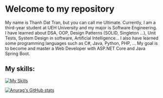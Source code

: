 # Welcome to my repository

My name is Thanh Dat Tran, but you can call me Ultimate. Currently, I am a third-year student at UEH University and my major is Software Engineering. I have learned about DSA, OOP, Design Patterns (SOLID, Singleton ...), Unit Tests, System Design in software, Artificial Intelligence... I also have learned some programming languages such as C#, Java, Python, PHP, ... My goal is to become and master a Web Developer with ASP.NET Core and Java Spring Boot. 

## My skills:

[![My Skills](https://skillicons.dev/icons?i=js,html,css,cs,dotnet,java,py,php,visualstudio,vscode,androidstudio,firebase,idea,figma)](https://skillicons.dev)

[![Anurag's GitHub stats](https://github-readme-stats.vercel.app/api?username=ultimaten1&show=reviews,discussions_started,discussions_answered,prs_merged,prs_merged_percentage&show_icons=true&theme=onedark)](https://github.com/anuraghazra/github-readme-stats)

